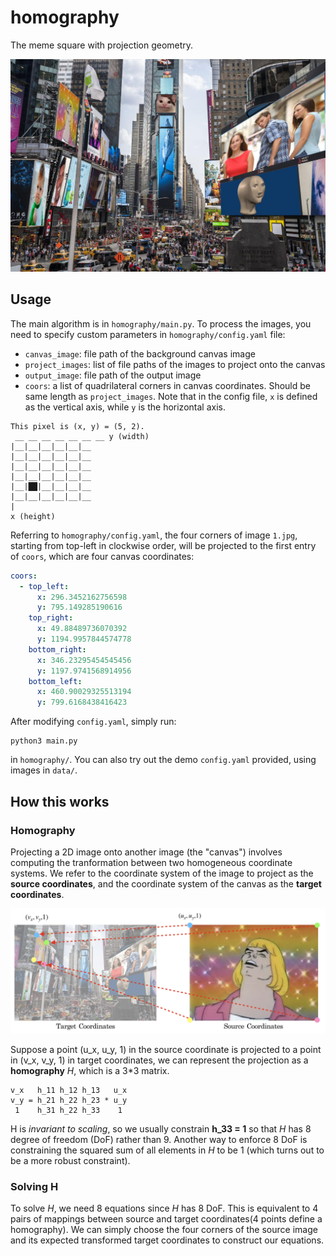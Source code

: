 # homography

The meme square with projection geometry.

![img](./results/res.jpg)

## Usage
The main algorithm is in `homography/main.py`. To process the images, you need to specify custom parameters in `homography/config.yaml` file:
- `canvas_image`: file path of the background canvas image
- `project_images`: list of file paths of the images to project onto the canvas
- `output_image`: file path of the output image
- `coors`: a list of quadrilateral corners in canvas coordinates. Should be same length as `project_images`. Note that in the config file, `x` is defined as the vertical axis, while `y` is the horizontal axis.

```
This pixel is (x, y) = (5, 2).
 __ __ __ __ __ __ __ y (width)
|__|__|__|__|__|__   
|__|__|__|__|__|__   
|__|__|__|__|__|__   
|__|__|__|__|__|__   
|__|██|__|__|__|__
|__|__|__|__|__|__   
|
x (height)
```

Referring to `homography/config.yaml`, the four corners of image `1.jpg`, starting from top-left in clockwise order, will be projected to the first entry of `coors`, which are four canvas coordinates:
```yaml
coors:
  - top_left: 
      x: 296.3452162756598
      y: 795.149285190616
    top_right:
      x: 49.88489736070392
      y: 1194.9957844574778
    bottom_right:
      x: 346.23295454545456
      y: 1197.9741568914956
    bottom_left:
      x: 460.90029325513194
      y: 799.6168438416423
```

After modifying `config.yaml`, simply run:
```
python3 main.py
```
in `homography/`. You can also try out the demo `config.yaml` provided, using images in `data/`.
   
## How this works
### Homography
Projecting a 2D image onto another image (the "canvas") involves computing the tranformation between two homogeneous coordinate systems. We refer to the coordinate system of the image to project as the **source coordinates**, and the coordinate system of the canvas as the **target coordinates**.

![Coordinate transforms](./images/coordinates.png)

Suppose a point (u_x, u_y, 1) in the source coordinate is projected to a point in (v_x, v_y, 1) in target coordinates, we can represent the projection as a **homography** *H*, which is a 3*3 matrix.
```
v_x   h_11 h_12 h_13   u_x
v_y = h_21 h_22 h_23 * u_y
 1    h_31 h_22 h_33    1
```
H is *invariant to scaling*, so we usually constrain **h_33 = 1** so that *H* has 8 degree of freedom (DoF) rather than 9. Another way to enforce 8 DoF is constraining the squared sum of all elements in *H* to be 1 (which turns out to be a more robust constraint).

### Solving H
To solve *H*, we need 8 equations since *H* has 8 DoF. This is equivalent to 4 pairs of mappings between source and target coordinates(4 points define a homography). We can simply choose the four corners of the source image and its expected transformed target coordinates to construct our equations.
